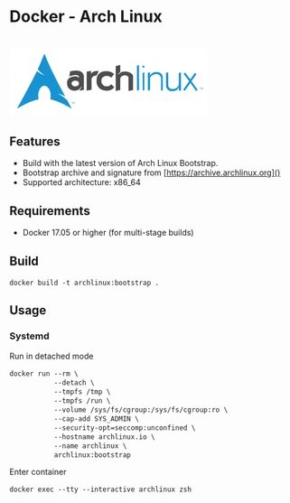 # Docker - Arch Linux

# <img src="archlinux-logo.png" alt="Arch Linux" width="350">

## Features

* Build with the latest version of Arch Linux Bootstrap.
* Bootstrap archive and signature from [https://archive.archlinux.org]()
* Supported architecture: x86_64

## Requirements

* Docker 17.05 or higher (for multi-stage builds) 


## Build

```
docker build -t archlinux:bootstrap .
```

## Usage

### Systemd

Run in detached mode
```
docker run --rm \
           --detach \
           --tmpfs /tmp \
           --tmpfs /run \
           --volume /sys/fs/cgroup:/sys/fs/cgroup:ro \
           --cap-add SYS_ADMIN \
           --security-opt=seccomp:unconfined \
           --hostname archlinux.io \
           --name archlinux \
           archlinux:bootstrap
```

Enter container
```
docker exec --tty --interactive archlinux zsh  
```